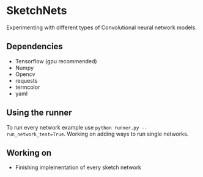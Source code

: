 # SketchNets
Experimenting with different types of Convolutional neural network models.  

## Dependencies
- Tensorflow (gpu recommended)
- Numpy
- Opencv
- requests
- termcolor
- yaml

## Using the runner
To run every network example use `python runner.py --run_network_test=True`.
Working on adding ways to run single networks.

## Working on
- Finishing implementation of every sketch network
